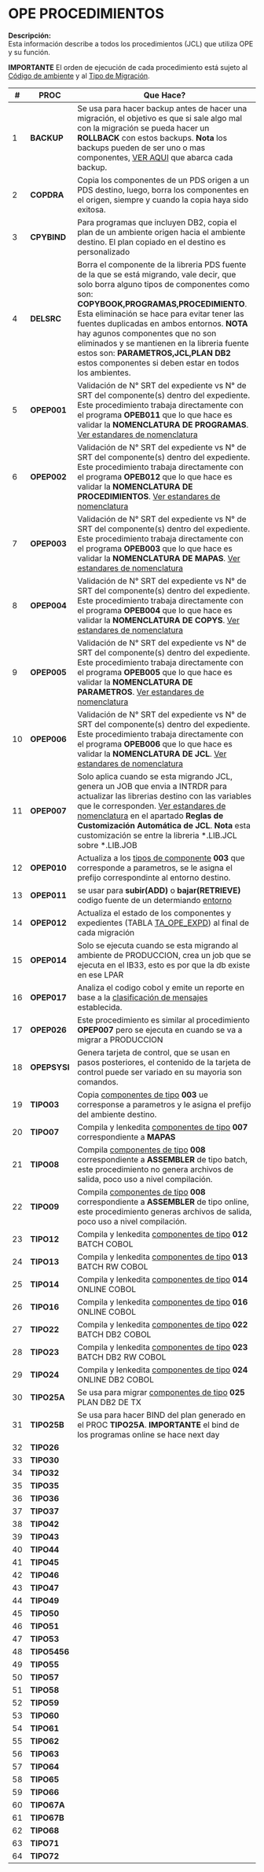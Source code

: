 # OPE PROCEDIMIENTOS
**Descripción:**  
Esta información describe a todos los procedimientos (JCL) que utiliza OPE y su función.

<div class="important">
<b>IMPORTANTE</b>
 El orden de ejecución de cada procedimiento está sujeto al <a href="index.html#/pages/proc_env.md" target="_blank">Código de ambiente</a> y al <a href="index.html#/pages/how_com_migra.md" target="_blank">Tipo de Migración</a>.
</div>

| # | **PROC** | Que Hace? |
|---|------------------|--------------|
| 1 | **BACKUP** |Se usa para hacer backup  antes de hacer una migración, el objetivo es que si sale algo mal con la migración se pueda hacer un **ROLLBACK** con estos backups. **Nota** los backups pueden de ser uno o mas componentes, <a href="index.html#/pages/comp_backup.md" target="_blank">VER AQUI</a> que abarca cada backup.|
| 2 | **COPDRA** |Copia los componentes de un PDS origen a un PDS destino, luego, borra los componentes en el origen, siempre y cuando la copia haya sido exitosa.|
| 3 | **CPYBIND** |Para programas que incluyen DB2, copia el plan de un ambiente origen hacia el ambiente destino. El plan copiado en el destino es personalizado|
| 4 | **DELSRC** |Borra el componente de la libreria PDS fuente de la que se está migrando, vale decir, que solo borra alguno tipos de componentes como son: **COPYBOOK,PROGRAMAS,PROCEDIMIENTO**. Esta eliminación se hace para evitar tener las fuentes duplicadas en ambos entornos. **NOTA** hay agunos componentes que no son eliminados y se mantienen en la libreria fuente estos son: **PARAMETROS,JCL,PLAN DB2** estos componentes si deben estar en todos los ambientes.|
| 5 | **OPEP001** |Validación de N° SRT del expediente vs N° de SRT del componente(s) dentro del expediente. Este procedimiento trabaja directamente con el programa **OPEB011** que lo que hace es validar la **NOMENCLATURA DE PROGRAMAS**. <a href="../assets/docs/ope_validador_estandares_ajuste_220816_v1.docx" download="ope_validador_estandares_ajuste_220816_v1.docx"> Ver estandares de nomenclatura</a>|
| 6 | **OPEP002** |Validación de N° SRT del expediente vs N° de SRT del componente(s) dentro del expediente. Este procedimiento trabaja directamente con el programa **OPEB012** que lo que hace es validar la **NOMENCLATURA DE PROCEDIMIENTOS**. <a href="../assets/docs/ope_validador_estandares_ajuste_220816_v1.docx" download="ope_validador_estandares_ajuste_220816_v1.docx"> Ver estandares de nomenclatura</a>|
| 7 | **OPEP003** |Validación de N° SRT del expediente vs N° de SRT del componente(s) dentro del expediente. Este procedimiento trabaja directamente con el programa **OPEB003** que lo que hace es validar la **NOMENCLATURA DE MAPAS**. <a href="../assets/docs/ope_validador_estandares_ajuste_220816_v1.docx" download="ope_validador_estandares_ajuste_220816_v1.docx"> Ver estandares de nomenclatura</a>|
| 8 | **OPEP004** |Validación de N° SRT del expediente vs N° de SRT del componente(s) dentro del expediente. Este procedimiento trabaja directamente con el programa **OPEB004** que lo que hace es validar la **NOMENCLATURA DE COPYS**. <a href="../assets/docs/ope_validador_estandares_ajuste_220816_v1.docx" download="ope_validador_estandares_ajuste_220816_v1.docx"> Ver estandares de nomenclatura</a>|
| 9 | **OPEP005** |Validación de N° SRT del expediente vs N° de SRT del componente(s) dentro del expediente. Este procedimiento trabaja directamente con el programa **OPEB005** que lo que hace es validar la **NOMENCLATURA DE PARAMETROS**. <a href="../assets/docs/ope_validador_estandares_ajuste_220816_v1.docx" download="ope_validador_estandares_ajuste_220816_v1.docx"> Ver estandares de nomenclatura</a>|
| 10 | **OPEP006** |Validación de N° SRT del expediente vs N° de SRT del componente(s) dentro del expediente. Este procedimiento trabaja directamente con el programa **OPEB006** que lo que hace es validar la **NOMENCLATURA DE JCL**. <a href="../assets/docs/ope_validador_estandares_ajuste_220816_v1.docx" download="ope_validador_estandares_ajuste_220816_v1.docx"> Ver estandares de nomenclatura</a>|
| 11 | **OPEP007** |Solo aplica cuando se esta migrando JCL, genera un JOB que envia a INTRDR para actualizar las librerias destino con las variables que le corresponden. <a href="../assets/docs/ope_validador_estandares_ajuste_220816_v1.docx" download="ope_validador_estandares_ajuste_220816_v1.docx"> Ver estandares de nomenclatura</a> en el apartado **Reglas de Customización Automática de JCL**. **Nota** esta customización se entre la libreria  *.LIB.JCL sobre *.LIB.JOB|
| 12 | **OPEP010** |Actualiza a los <a href="index.html#/pages/component_type.md" target="_blank">tipos de componente</a> **003** que corresponde a parametros, se le asigna el prefijo correspondinte al entorno destino. |
| 13 | **OPEP011** |se usar para **subir(ADD)** o **bajar(RETRIEVE)** codigo fuente de un determiando <a href="index.html#/pages/proc_env.md" target="_blank">entorno</a> |
| 14 | **OPEP012** |Actualiza el estado de los componentes y expedientes (TABLA <a href="index.html#/pages/tables/TA_OPE_EXPD.md" target="_blank">TA_OPE_EXPD</a>) al final de cada migración|
| 15 | **OPEP014** |Solo se ejecuta cuando se esta migrando al ambiente de PRODUCCION, crea un job que se ejecuta en el IB33, esto es por que la db existe en ese LPAR|
| 16 | **OPEP017** |Analiza el codigo cobol y emite un reporte en base a la <a href="index.html#/pages/classification_msg.md" target="_blank">clasificación de mensajes</a> establecida.|
| 17 | **OPEP026** |Este procedimiento es similar al procedimiento **OPEP007** pero se ejecuta en cuando se va a migrar a PRODUCCION |
| 18 | **OPEPSYSI** |Genera tarjeta de control, que se usan en pasos posteriores, el contenido de la tarjeta de control puede ser variado en su mayoria son comandos.|
| 19 | **TIPO03** |Copia <a href="index.html#/pages/component_type.md" target="_blank">componentes de tipo</a> **003** ue corresponse a parametros y le asigna el prefijo del ambiente destino.|
| 20 | **TIPO07** |Compila y lenkedita <a href="index.html#/pages/component_type.md" target="_blank">componentes de tipo</a>  **007** correspondiente a **MAPAS**|
| 21 | **TIPO08** |Compila  <a href="index.html#/pages/component_type.md" target="_blank">componentes de tipo</a>  **008** correspondiente a **ASSEMBLER** de tipo batch, este procedimiento no genera archivos de salida, poco uso a nivel compilación.|
| 22 | **TIPO09** |Compila  <a href="index.html#/pages/component_type.md" target="_blank">componentes de tipo</a>  **008** correspondiente a **ASSEMBLER** de tipo online, este procedimiento generas archivos de salida, poco uso a nivel compilación.|
| 23 | **TIPO12** |Compila y lenkedita <a href="index.html#/pages/component_type.md" target="_blank">componentes de tipo</a>  **012** BATCH COBOL|
| 24 | **TIPO13** |Compila y lenkedita <a href="index.html#/pages/component_type.md" target="_blank">componentes de tipo</a>  **013** BATCH RW COBOL|
| 25 | **TIPO14** |Compila y lenkedita <a href="index.html#/pages/component_type.md" target="_blank">componentes de tipo</a>  **014** ONLINE COBOL|
| 26 | **TIPO16** |Compila y lenkedita <a href="index.html#/pages/component_type.md" target="_blank">componentes de tipo</a>  **016** ONLINE COBOL|
| 27 | **TIPO22** |Compila y lenkedita <a href="index.html#/pages/component_type.md" target="_blank">componentes de tipo</a>  **022** BATCH DB2 COBOL|
| 28 | **TIPO23** |Compila y lenkedita <a href="index.html#/pages/component_type.md" target="_blank">componentes de tipo</a>  **023** BATCH DB2 RW COBOL|
| 29 | **TIPO24** |Compila y lenkedita <a href="index.html#/pages/component_type.md" target="_blank">componentes de tipo</a>  **024** ONLINE DB2 COBOL|
| 30 | **TIPO25A** |Se usa para migrar <a href="index.html#/pages/component_type.md" target="_blank">componentes de tipo</a>  **025** PLAN DB2 DE TX|
| 31 | **TIPO25B** |Se usa para hacer BIND del plan generado en el PROC **TIPO25A**. **IMPORTANTE** el bind de los programas online se hace next day|
| 32 | **TIPO26** | |
| 33 | **TIPO30** | |
| 34 | **TIPO32** | |
| 35 | **TIPO35** | |
| 36 | **TIPO36** | |
| 37 | **TIPO37** | |
| 38 | **TIPO42** | |
| 39 | **TIPO43** | |
| 40 | **TIPO44** | |
| 41 | **TIPO45** | |
| 42 | **TIPO46** | |
| 43 | **TIPO47** | |
| 44 | **TIPO49** | |
| 45 | **TIPO50** | |
| 46 | **TIPO51** | |
| 47 | **TIPO53** | |
| 48 | **TIPO5456** | |
| 49 | **TIPO55** | |
| 50 | **TIPO57** | |
| 51 | **TIPO58** | |
| 52 | **TIPO59** | |
| 53 | **TIPO60** | |
| 54 | **TIPO61** | |
| 55 | **TIPO62** | |
| 56 | **TIPO63** | |
| 57 | **TIPO64** | |
| 58 | **TIPO65** | |
| 59 | **TIPO66** | |
| 60 | **TIPO67A** | |
| 61 | **TIPO67B** | |
| 62 | **TIPO68** | |
| 63 | **TIPO71** | |
| 64 | **TIPO72** | |

